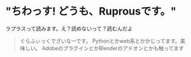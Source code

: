 # "ちわっす! どうも、Ruprousです。"
ラプラスって読みます。え？読めないって？読むんだよ
>ぐらふぃっくでざいなーです。 
>Pythonとかweb系とかかじってます。美味しい。 
>AdobeのプラグインとかBlenderのアドオンとかも触ってます

